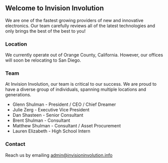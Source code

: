 ## Welcome to Invision Involution

We are one of the fastest growing providers of new and innovative electronics. Our team carefully reviews all of the latest technologies and only brings the best of the best to you!

### Location

We currently operate out of Orange County, California. However, our offices will soon be relocating to San Diego.

### Team

At Invision Involution, our team is critical to our success. We are proud to have a diverse group of individuals, spanning multiple locations and generations.
- Glenn Shulman - President / CEO / Chief Dreamer
- Julie Zerg - Executive Vice President
- Dan Shasteen - Senior Consultant
- Brent Shulman - Consultant
- Matthew Shulman - Consultant / Asset Procurement
- Lauren Elizabeth - High School Intern


### Contact

Reach us by emailing [admin@invisioninvolution.info](mailto:admin@invisioninvolution.info)
